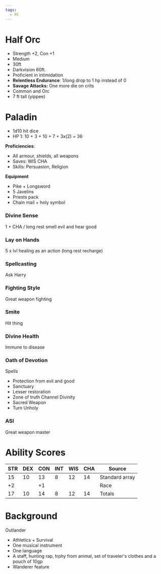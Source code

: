 ```yaml
---
tags:
  - PC
---
```

# Half Orc
- Strength +2, Con +1
- Medium
- 30ft
- Darkvision 60ft.
- Proficient in intimidation
- **Relentless Endurance**: 1/long drop to 1 hp instead of 0
- **Savage Attacks:** One more die on crits
- Common and Orc
- 7 ft tall (yippee)
# Paladin
- 1d10 hit dice
- HP 1: 10 + 3 + 10 + 7 + 3x(2) = 36

**Proficiencies**:
- All armour, shields, all weapons
- Saves: WIS CHA
- Skills: Persuasion, Religion

**Equipment**
- Pike + Longsword
- 5 Javelins
- Priests pack
- Chain mail + holy symbol

### Divine Sense
1 + CHA / long rest smell evil and hear good
### Lay on Hands
5 x lvl healing as an action (long rest recharge)

### Spellcasting
Ask Harry
### Fighting Style
Great weapon fighting
### Smite
Hit thing
### Divine Health
Immune to disease
### Oath of Devotion
Spells
- Protection from evil and good
- Sanctuary
- Lesser restoration
- Zone of truth
Channel Divinity
- Sacred Weapon
- Turn Unholy

### ASI
Great weapon master
# Ability Scores

| STR | DEX | CON | INT | WIS | CHA | Source         |
| --- | --- | --- | --- | --- | --- | -------------- |
| 15  | 10  | 13  | 8   | 12  | 14  | Standard array |
| +2  |     | +1  |     |     |     | Race           |
| 17  | 10  | 14  | 8   | 12  | 14  | Totals         |
# Background
Outlander
- Athletics + Survival
- One musical instrument
- One language
- A staff, hunting rap, trphy from animal, set of traveler's clothes and a pouch of 10gp
- Wanderer feature
